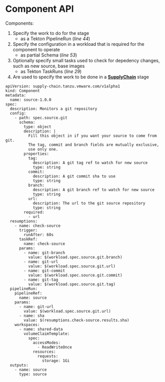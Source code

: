 # Component API

Components:

1. Specify the work to do for the stage
    * as a Tekton PipelineRun (*line 44*)
2. Specify the configuration in a workload that is required for the component to operate
    * as partial Schema (*line 53*)
3. Optionally specify small tasks used to check for depedency changes, such as new source, base images
    * as Tekton TaskRuns (*line 29*)
4. Are used to specify the work to be done in a [**SupplyChain**](./supplychain.hbs.md) stage

```yaml=
apiVersion: supply-chain.tanzu.vmware.com/v1alpha1
kind: Component
metadata:
  name: source-1.0.0
spec:
  description: Monitors a git repository
  config:
    - path: spec.source.git
      schema:
        type: object
        description: |
          Fill this object in if you want your source to come from git.
          The tag, commit and branch fields are mutually exclusive, 
          use only one.
        properties:
          tag:
            description: A git tag ref to watch for new source
            type: string
          commit:
            description: A git commit sha to use
            type: string
          branch:
            description: A git branch ref to watch for new source
            type: string
          url:
            description: The url to the git source repository
            type: string
        required:
          - url
  resumptions:
    - name: check-source
      trigger:
        runAfter: 60s
      taskRef:
        name: check-source
      params:
        - name: git-branch
          value: $(workload.spec.source.git.branch)
        - name: git-url
          value: $(workload.spec.source.git.url)
        - name: git-commit
          value: $(workload.spec.source.git.commit)
        - name: git-tag
          value: $(workload.spec.source.git.tag)
  pipelineRun:
    pipelineRef:
      name: source
    params:
      - name: git-url
        value: $(workload.spec.source.git.url)
      - name: sha
        value: $(resumptions.check-source.results.sha)
    workspaces:
      - name: shared-data
        volumeClaimTemplate:
          spec:
            accessModes:
              - ReadWriteOnce
            resources:
              requests:
                storage: 1Gi
  outputs:
    - name: source
      type: source
```
